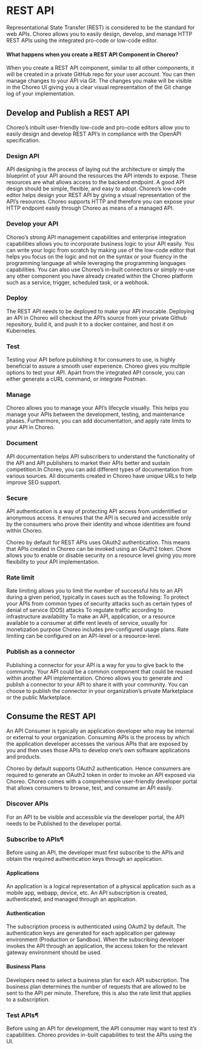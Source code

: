 # REST API
Representational State Transfer (REST) is considered to be the standard for web APIs. Choreo allows you to easily design, develop, and manage HTTP REST APIs using the integrated pro-code or low-code editor.

#### What happens when you create a REST API Component in Choreo?
When you create a REST API component, similar to all other components, it  will be created in a private GitHub repo for your user account.  You can then manage changes to your API via Git. The changes you make will be visible in the Choreo UI giving you a clear visual representation of the Git change log of your implementation. 

## Develop and Publish a REST API
Choreo’s inbuilt user-friendly low-code and pro-code editors allow you to easily design and develop REST API’s in compliance with the OpenAPI specification. 

### Design API
API designing is the process of laying out the architecture or simply the blueprint of your API around the resources the API intends to expose. These resources are what allows access to the backend endpoint. A good API design should be simple, flexible, and easy to adopt. Choreo’s low-code editor helps design your REST API by giving a visual representation of the API’s resources. Choreo supports HTTP and therefore you can expose your HTTP endpoint easily through Choreo as means of a managed API. 

### Develop your API
Choreo’s strong API management capabilities and enterprise integration capabilities allows you to incorporate business logic to your API easily.  You can write your logic from scratch by making use of the low-code editor that helps you focus on the logic and not on the syntax or your fluency in the programming language all while leveraging the programming languages capabilities. You can also use Choreo’s in-built connectors or simply re-use any other component you have already created within the Choreo platform such as a service, trigger, scheduled task, or a webhook.

### Deploy
The REST API needs to be deployed to make your API invocable.  Deploying an API in Choreo will checkout the API’s source from your private Github repository, build it, and push it to a docker container, and host it on Kubernetes. 

### Test
Testing your API before publishing it for consumers to use, is highly beneficial to assure a smooth user experience. Choreo gives you multiple options to test your API. Apart from the integrated API console, you can either generate a cURL command, or integrate Postman. 

### Manage
Choreo allows you to manage your API’s lifecycle visually. This helps you manage your APIs between the development, testing, and maintenance phases. Furthermore, you can add documentation,  and apply rate limits to your API in Choreo. 

### Document
API documentation helps API subscribers to understand the functionality of the API and API publishers to market their APIs better and sustain competition.In Choreo,  you can add different types of documentation from various sources. All documents created in Choreo have unique URLs to help improve SEO support.

### Secure
API authentication is a way of protecting API access from unidentified or anonymous access. It ensures that the API is secured and accessible only by the consumers who prove their identity and whose identities are found within Choreo.

Choreo by default for REST APIs uses OAuth2 authentication. This means that APIs created in Choreo can be invoked using an OAuth2 token. Chore allows you to enable or disable security on a resource level giving you more flexibility to your API implementation. 

### Rate limit
Rate limiting allows you to limit the number of successful hits to an API during a given period, typically in cases such as the following:
To protect your APIs from common types of security attacks such as certain types of denial of service (DOS) attacks
To regulate traffic according to infrastructure availability
To make an API, application, or a resource available to a consumer at diffe
rent levels of service, usually for monetization purpose
Choreo includes pre-configured usage plans.  Rate limiting can be configured on an API-level or a resource-level. 

### Publish as a connector
Publishing a connector for your API is a way for you to give back to the community. 
Your API could be a common component that could be reused within another API implementation. Choreo allows you to generate and publish a connector to your API to share it with your community. You can choose to publish the connector in your organization’s private Marketplace or the public Marketplace. 

## Consume the REST API
An API Consumer is typically an application developer who may be internal or external to your organization. Consuming APIs is the process by which the application developer accesses the various APIs that are exposed by you and then uses those APIs to develop one’s own software applications and products. 

Choreo by default supports OAuth2 authentication. Hence consumers are required  to generate an OAuth2 token in order to invoke an API exposed via Choreo. Choreo comes with a comprehensive user-friendly developer portal that allows consumers to browse, test, and consume an API easily. 

### Discover APIs
For an API to be visible and accessible via the developer portal, the API needs to be Published to the developer portal.

### Subscribe to APIs¶
Before using an API, the developer must first subscribe to the APIs and obtain the required authentication keys through an application.

#### Applications
An application is a logical representation of a physical application such as a mobile app, webapp, device, etc. An API subscription is created, authenticated, and managed through an application.

#### Authentication
The subscription process is authenticated using OAuth2 by default. The authentication keys are generated for each application per gateway environment (Production or Sandbox). When the subscribing developer invokes the API through an application, the access token for the relevant gateway environment should be used.

#### Business Plans
Developers need to select a business plan for each API subscription. The business plan determines the number of requests that are allowed to be sent to the API per minute. Therefore, this is also the rate limit that applies to a subscription.

### Test APIs¶
Before using an API for development, the API consumer may want to test it’s capabilities. Choreo provides in-built capabilities to test the APIs using the UI.
